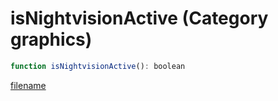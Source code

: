 # isNightvisionActive (Category graphics)

```js
function isNightvisionActive(): boolean
```

[filename](isNightvisionActive_m.md ':include')